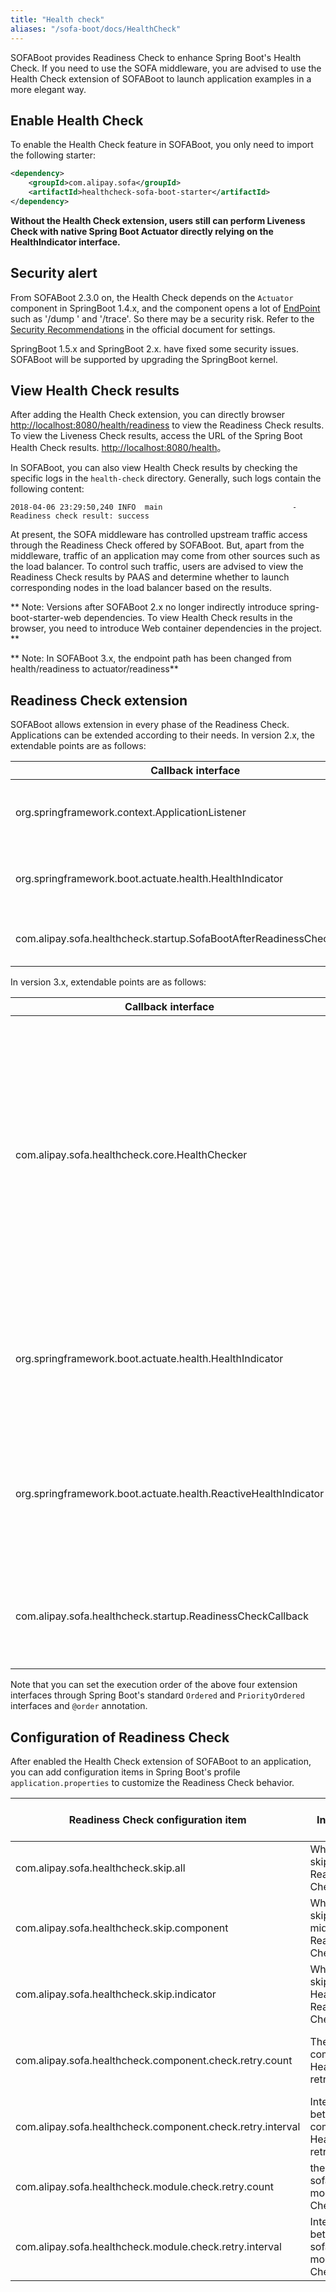 ```yaml
---
title: "Health check"
aliases: "/sofa-boot/docs/HealthCheck"
---
```


SOFABoot provides Readiness Check to enhance Spring Boot's Health Check. If you need to use the SOFA middleware, you are advised to use the Health Check extension of SOFABoot to launch application examples in a more elegant way.

## Enable Health Check

To enable the Health Check feature in SOFABoot, you only need to import the following starter:

```xml
<dependency>
    <groupId>com.alipay.sofa</groupId>
    <artifactId>healthcheck-sofa-boot-starter</artifactId>
</dependency>
```

**Without the Health Check extension, users still can perform Liveness Check with native Spring Boot Actuator directly relying on the HealthIndicator interface.**


## Security alert

From SOFABoot 2.3.0 on, the Health Check depends on the `Actuator` component in SpringBoot 1.4.x, and the component opens a lot of [EndPoint](https://docs.spring.io/spring-boot/docs/1.4.2.RELEASE/reference/html/production-ready-endpoints.html) such as '/dump ' and '/trace'. So there may be a security risk. Refer to the [Security Recommendations](https://docs.spring.io/spring-boot/docs/1.4.2.RELEASE/reference/html/production-ready-endpoints.html#_security_with_healthindicators) in the official document for settings.

SpringBoot 1.5.x and SpringBoot 2.x. have fixed some security issues. SOFABoot will be supported by upgrading the SpringBoot kernel.

## View Health Check results

After adding the Health Check extension, you can directly browser [http://localhost:8080/health/readiness](http://localhost:8080/health/readiness) to view the Readiness Check results. To view the Liveness Check results, access the URL of the Spring Boot Health Check results. [http://localhost:8080/health](http://localhost:8080/health)。

In SOFABoot, you can also view Health Check results by checking the specific logs in the `health-check` directory. Generally, such logs contain the following content:

```
2018-04-06 23:29:50,240 INFO  main                             - Readiness check result: success
```

At present, the SOFA middleware has controlled upstream traffic access through the Readiness Check offered by SOFABoot. But, apart from the middleware, traffic of an application may come from other sources such as the load balancer. To control such traffic, users are advised to view the Readiness Check results by PAAS and determine whether to launch corresponding nodes in the load balancer based on the results.

** Note: Versions after SOFABoot 2.x no longer indirectly introduce spring-boot-starter-web dependencies. To view Health Check results in the browser, you need to introduce Web container dependencies in the project. **

** Note: In SOFABoot 3.x, the endpoint path has been changed from health/readiness to actuator/readiness**

## Readiness Check extension

SOFABoot allows extension in every phase of the Readiness Check. Applications can be extended according to their needs. In version 2.x, the extendable points are as follows:

Callback interface | Description |
----|-----
org.springframework.context.ApplicationListener | If you want to do something before the Readiness Check, you can monitor the SofaBootBeforeHealthCheckEvent event of this listener.
org.springframework.boot.actuate.health.HealthIndicator | If you want to add a check item to the Readiness Check in SOFABoot, you can directly extend this interface of Spring Boot.
com.alipay.sofa.healthcheck.startup.SofaBootAfterReadinessCheckCallback | If you want to do something after the Readiness Check, you can extend this interface of SOFABoot.

In version 3.x, extendable points are as follows:

Callback interface | Description |
----|-----
com.alipay.sofa.healthcheck.core.HealthChecker | if you want to add a check item to the Readiness Check in SOFABoot, you can extend the interface directly. Compared with the HealthIndicator interface of Spring Boot, this interface provides additional parameters, for example, check the number of retries.
org.springframework.boot.actuate.health.HealthIndicator | If you want to add a check item to the Readiness Check in SOFABoot, you can directly extend this interface of Spring Boot.
org.springframework.boot.actuate.health.ReactiveHealthIndicator | If you want to add a check item to SOFABoot's Readiness Check in WebFlux, you can directly extend this interface of Spring Boot.
com.alipay.sofa.healthcheck.startup.ReadinessCheckCallback | if you want to do something after the Readiness Check, you can extend this interface of SOFABoot.

Note that you can set the execution order of the above four extension interfaces through Spring Boot's standard `Ordered` and `PriorityOrdered` interfaces and `@order` annotation.

## Configuration of Readiness Check

After enabled the Health Check extension of SOFABoot to an application, you can add configuration items in Spring Boot's profile `application.properties` to customize the Readiness Check behavior.

Readiness Check configuration item | Instructions | Default | Supported since version |
----|------|------|----
com.alipay.sofa.healthcheck.skip.all | Whether to skip the entire Readiness Check | false | 2.4.0
com.alipay.sofa.healthcheck.skip.component | Whether to skip the SOFA middleware Readiness Check | false | 2.4.0
com.alipay.sofa.healthcheck.skip.indicator | Whether to skip the HealthIndicator Readiness Check | false | 2.4.0
com.alipay.sofa.healthcheck.component.check.retry.count | The number of component Health Check retries | 20 | 2.4.10 (the value is 0 in previous versions)
com.alipay.sofa.healthcheck.component.check.retry.interval | Interval between component Health Check retries | 1,000 (ms) | 2.4.10 (the value is 0 in previous versions)
com.alipay.sofa.healthcheck.module.check.retry.count | the number of sofaboot module Health Check retries | 0 | 2.4.10
com.alipay.sofa.healthcheck.module.check.retry.interval | Interval between sofaboot module Health Check retries | 1,000 (ms) | 2.4.10 (the value is 0 in previous versions)

